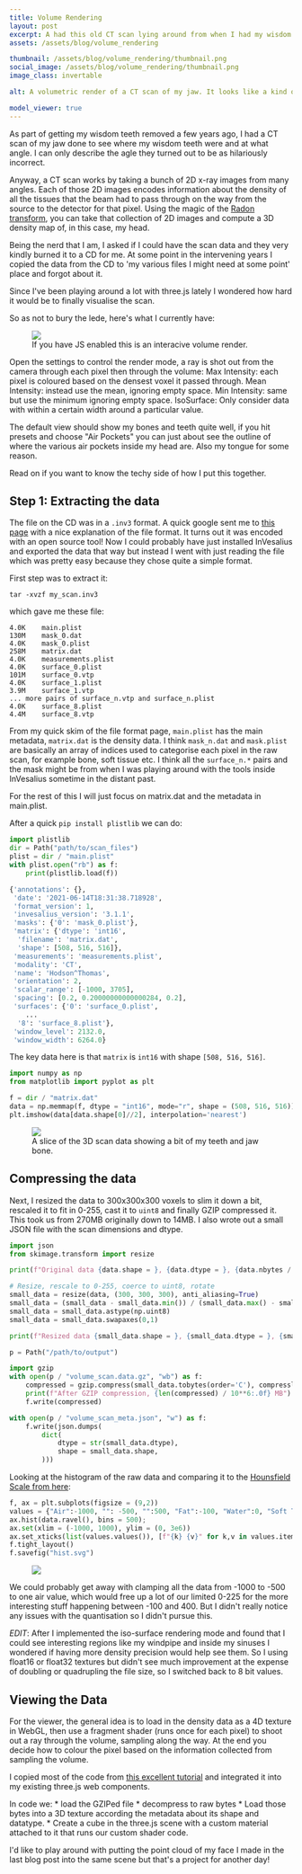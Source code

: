 ```yaml
---
title: Volume Rendering
layout: post
excerpt: A had this old CT scan lying around from when I had my wisdom teeth removed so I thought I'd try rendering it.
assets: /assets/blog/volume_rendering

thumbnail: /assets/blog/volume_rendering/thumbnail.png
social_image: /assets/blog/volume_rendering/thumbnail.png
image_class: invertable

alt: A volumetric render of a CT scan of my jaw. It looks like a kind of translucent human skull except the teeth are dark black because they're denser to x-rays, the bone is more greyish.

model_viewer: true
---
```


As part of getting my wisdom teeth removed a few years ago, I had a CT scan of my jaw done to see where my wisdom teeth were and at what angle. I can only describe the agle they turned out to be as hilariously incorrect.

Anyway, a CT scan works by taking a bunch of 2D x-ray images from many angles. Each of those 2D images encodes information about the density of all the tissues that the beam had to pass through on the way from the source to the detector for that pixel. Using the magic of the [Radon transform][radon], you can take that collection of 2D images and compute a 3D density map of, in this case, my head. 

Being the nerd that I am, I asked if I could have the scan data and they very kindly burned it to a CD for me. At some point in the intervening years I copied the data from the CD to 'my various files I might need at some point' place and forgot about it.

Since I've been playing around a lot with three.js lately I wondered how hard it would be to finally visualise the scan.

[radon]: https://en.wikipedia.org/wiki/Radon_transform

So as not to bury the lede, here's what I currently have:

<figure>
<img class="no-wc invertable" src="{{page.assets}}/billboard.png">
<volume-viewer model="{{page.assets}}/volume_scan.data.gz" model-metadata="{{page.assets}}/volume_scan_meta.json" camera = '{"type":"perspective","fov":30,"near":0.01,"far":40,"position":[-1.422,1.03,1.964],"rotation":[-0.4831,-0.5702,-0.2759],"zoom":1,"target":[0,0,0]}'>
</volume-viewer>
<figcaption class="no-wc">If you have JS enabled this is an interacive volume render.</figcaption>
</figure>

Open the settings to control the render mode, a ray is shot out from the camera through each pixel then through the volume:
Max Intensity: each pixel is coloured based on the densest voxel it passed through.
Mean Intensity: instead use the mean, ignoring empty space. 
Min Intensity: same but use the minimum ignoring empty space.
IsoSurface: Only consider data with within a certain width around a particular value.


The default view should show my bones and teeth quite well, if you hit presets and choose "Air Pockets" you can just about see the outline of where the various air pockets inside my head are. Also my tongue for some reason.

Read on if you want to know the techy side of how I put this together.

## Step 1: Extracting the data

The file on the CD was in a `.inv3` format. A quick google sent me to [this page][inv3_file_format] with a nice explanation of the file format. It turns out it was encoded with an open source tool! Now I could probably have just installed InVesalius and exported the data that way but instead I went with just reading the file which was pretty easy because they chose quite a simple format. 

First step was to extract it:
```
tar -xvzf my_scan.inv3
```
which gave me these file:
```
4.0K	main.plist
130M	mask_0.dat
4.0K	mask_0.plist
258M	matrix.dat
4.0K	measurements.plist
4.0K	surface_0.plist
101M	surface_0.vtp
4.0K	surface_1.plist
3.9M	surface_1.vtp
... more pairs of surface_n.vtp and surface_n.plist
4.0K	surface_8.plist
4.4M	surface_8.vtp
```

From my quick skim of the file format page, `main.plist` has the main metadata, `matrix.dat` is the density data. I think `mask_n.dat` and `mask.plist` are basically an array of indices used to categorise each pixel in the raw scan, for example bone, soft tissue etc. I think all the `surface_n.*` pairs and the mask might be from when I was playing around with the tools inside InVesalius sometime in the distant past.

For the rest of this I will just focus on matrix.dat and the metadata in main.plist.

[inv3_file_format]: https://github.com/invesalius/invesalius3/wiki/InVesalius-3-Project-file-format

After a quick `pip install plistlib` we can do:

```python
import plistlib
dir = Path("path/to/scan_files")
plist = dir / "main.plist"
with plist.open("rb") as f:
    print(plistlib.load(f))

{'annotations': {},
 'date': '2021-06-14T18:31:38.718928', 
 'format_version': 1,
 'invesalius_version': '3.1.1',
 'masks': {'0': 'mask_0.plist'},
 'matrix': {'dtype': 'int16',
  'filename': 'matrix.dat',
  'shape': [508, 516, 516]},
 'measurements': 'measurements.plist',
 'modality': 'CT',
 'name': 'Hodson^Thomas',
 'orientation': 2,
 'scalar_range': [-1000, 3705],
 'spacing': [0.2, 0.20000000000000284, 0.2],
 'surfaces': {'0': 'surface_0.plist',
    ...
  '8': 'surface_8.plist'},
 'window_level': 2132.0,
 'window_width': 6264.0}
```

The key data here is that `matrix` is `int16` with shape `[508, 516, 516]`. 

```python
import numpy as np
from matplotlib import pyplot as plt

f = dir / "matrix.dat"
data = np.memmap(f, dtype = "int16", mode="r", shape = (508, 516, 516))
plt.imshow(data[data.shape[0]//2], interpolation='nearest')
```
<figure>
<img class="invertable" src="{{page.assets}}/slice.png">
<figcaption>A slice of the 3D scan data showing a bit of my teeth and jaw bone.</figcaption>
</figure>

## Compressing the data

Next, I resized the data to 300x300x300 voxels to slim it down a bit, rescaled it to fit in 0-255, cast it to `uint8` and finally GZIP compressed it. This took us from 270MB originally down to 14MB. I also wrote out a small JSON file with the scan dimensions and dtype.

```python
import json
from skimage.transform import resize

print(f"Original data {data.shape = }, {data.dtype = }, {data.nbytes / 10**6:.0f} MB")

# Resize, rescale to 0-255, coerce to uint8, rotate
small_data = resize(data, (300, 300, 300), anti_aliasing=True)
small_data = (small_data - small_data.min()) / (small_data.max() - small_data.min()) * 255
small_data = small_data.astype(np.uint8)
small_data = small_data.swapaxes(0,1)

print(f"Resized data {small_data.shape = }, {small_data.dtype = }, {small_data.nbytes / 10**6:.0f} MB")

p = Path("/path/to/output")

import gzip
with open(p / "volume_scan.data.gz", "wb") as f:
    compressed = gzip.compress(small_data.tobytes(order='C'), compresslevel=9)
    print(f"After GZIP compression, {len(compressed) / 10**6:.0f} MB")
    f.write(compressed)

with open(p / "volume_scan_meta.json", "w") as f:
    f.write(json.dumps(
        dict(
            dtype = str(small_data.dtype),
            shape = small_data.shape,
        )))
```

Looking at the histogram of the raw data and comparing it to the [Hounsfield Scale from here](https://kevalnagda.github.io/ct-windowing):

```python
f, ax = plt.subplots(figsize = (9,2))
values = {"Air":-1000, "": -500, "":500, "Fat":-100, "Water":0, "Soft Tissue":50, "Bone":400, "Metal":1000}
ax.hist(data.ravel(), bins = 500);
ax.set(xlim = (-1000, 1000), ylim = (0, 3e6))
ax.set_xticks(list(values.values()), [f"{k} {v}" for k,v in values.items()], rotation=45, ha='right')
f.tight_layout()
f.savefig("hist.svg")
```

<figure>
<img class="invertable" src="{{page.assets}}/hist.svg">
</figure>

We could probably get away with clamping all the data from -1000 to -500 to one air value, which would free up a lot of our limited 0-225 for the more interesting stuff happening between -100 and 400. But I didn't really notice any issues with the quantisation so I didn't pursue this. 

*EDIT*: After I implemented the iso-surface rendering mode and found that I could see interesting regions like my windpipe and inside my sinuses I wondered if having more density precision would help see them. So I using float16 or float32 textures but didn't see much improvement at the expense of doubling or quadrupling the file size, so I switched back to 8 bit values. 

## Viewing the Data

For the viewer, the general idea is to load in the density data as a 4D texture in WebGL, then use a fragment shader (runs once for each pixel) to shoot out a ray through the volume, sampling along the way. At the end you decide how to colour the pixel based on the information collected from sampling the volume. 

I copied most of the code from [this excellent tutorial](https://observablehq.com/@mroehlig/3d-volume-rendering-with-webgl-three-js) and integrated it into my existing three.js web components.

In code we:
    * load the GZIPed file
    * decompress to raw bytes
    * Load those bytes into a 3D texture according the metadata about its shape and datatype.
    * Create a cube in the three.js scene with a custom material attached to it that runs our custom shader code.

I'd like to play around with putting the point cloud of my face I made in the last blog post into the same scene but that's a project for another day!



